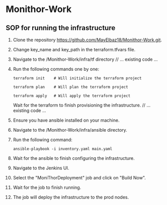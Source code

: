 # Monithor-Work

## SOP for running the infrastructure

1. Clone the repository https://github.com/MayElbaz18/Monithor-Work.git.
2. Change key_name and key_path in the terraform.tfvars file.
3. Navigate to the /Monithor-Work/infra/tf directory
// ... existing code ...
4. Run the following commands one by one:
    ```
    terraform init    # Will initialize the terraform project
    ```
    ```
    terraform plan    # Will plan the terraform project
    ```
    ```
    terraform apply   # Will apply the terraform project
    ```
    Wait for the terraform to finish provisioning the infrastructure.
// ... existing code ...

5. Ensure you have ansible installed on your machine.
6. Navigate to the /Monithor-Work/infra/ansible directory.

7. Run the following command:
    ```
    ansible-playbook -i inventory.yaml main.yaml
    ```

8. Wait for the ansible to finish configuring the infrastructure.

9. Navigate to the Jenkins UI.

10. Select the "MoniThorDeployment" job and click on "Build Now".

11. Wait for the job to finish running.

12. The job will deploy the infrastructure to the prod nodes.
